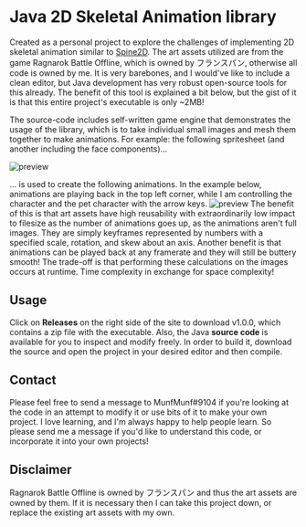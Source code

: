 
# Java 2D Skeletal Animation library
Created as a personal project to explore the challenges of implementing 2D skeletal animation similar to [Spine2D](http://esotericsoftware.com/spine-demos). The art assets utilized are from the game Ragnarok Battle Offline, which is owned by フランスパン, otherwise all code is owned by me. It is very barebones, and I would've like to include a clean editor, but Java development has very robust open-source tools for this already. The benefit of this tool is explained a bit below, but the gist of it is that this entire project's executable is only ~2MB!

The source-code includes self-written game engine that demonstrates the usage of the library, which is to take individual small images and mesh them together to make animations. For example: the following spritesheet (and another including the face components)...

![preview](https://user-images.githubusercontent.com/110074141/214950221-67784245-e299-4cae-94b9-68f3682c2964.png)

... is used to create the following animations. In the example below, animations are playing back in the top left corner, while I am controlling the character and the pet character with the arrow keys.
![preview](https://user-images.githubusercontent.com/110074141/214951140-1c9a56f0-088c-4423-a1b8-babe3afac0f8.gif)
The benefit of this is that art assets have high reusability with extraordinarily low impact to filesize as the number of animations goes up, as the animations aren't full images. They are simply keyframes represented by numbers with a specified scale, rotation, and skew about an axis. Another benefit is that animations can be played back at any framerate and they will still be buttery smooth! The trade-off is that performing these calculations on the images occurs at runtime. Time complexity in exchange for space complexity!

## Usage
Click on **Releases** on the right side of the site to download v1.0.0, which contains a zip file with the executable. Also, the Java **source code** is available for you to inspect and modify freely. In order to build it, download the source and open the project in your desired editor and then compile.
## Contact
Please feel free to send a message to MunfMunf#9104 if you're looking at the code in an attempt to modify it or use bits of it to make your own project. I love learning, and I'm always happy to help people learn. So please send me a message if you'd like to understand this code, or incorporate it into your own projects!

## Disclaimer
Ragnarok Battle Offline is owned by フランスパン and thus the art assets are owned by them. If it is necessary then I can take this project down, or replace the existing art assets with my own.
